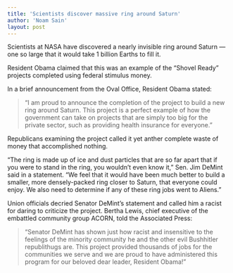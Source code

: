 ```yaml
---
title: 'Scientists discover massive ring around Saturn'
author: 'Noam Sain'
layout: post
---
```


Scientists at NASA have discovered a nearly invisible ring around Saturn — one so large that it would take 1 billion Earths to fill it.

Resident Obama claimed that this was an example of the “Shovel Ready” projects completed using federal stimulus money.

In a brief announcement from the Oval Office, Resident Obama stated:

> “I am proud to announce the completion of the project to build a new ring around Saturn. This project is a perfect example of how the government can take on projects that are simply too big for the private sector, such as providing health insurance for everyone.”

Republicans examining the project called it yet anther complete waste of money that accomplished nothing.

“The ring is made up of ice and dust particles that are so far apart that if you were to stand in the ring, you wouldn’t even know it,” Sen. Jim DeMint said in a statement. “We feel that it would have been much better to build a smaller, more densely-packed ring closer to Saturn, that everyone could enjoy. We also need to determine if any of these ring jobs went to Aliens.”

Union officials decried Senator DeMint’s statement and called him a racist for daring to criticize the project. Bertha Lewis, chief executive of the embattled community group ACORN, told the Associated Press:

> “Senator DeMint has shown just how racist and insensitive to the feelings of the minority community he and the other evil Bushhitler republithugs are. This project provided thousands of jobs for the communities we serve and we are proud to have administered this program for our beloved dear leader, Resident Obama!”